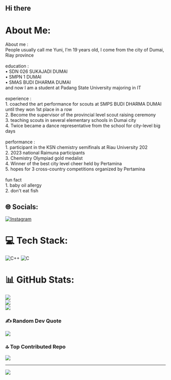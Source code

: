## Hi there 

# About Me:
About me :<br>People usually call me Yuni, I'm 19 years old, I come from the city of Dumai, Riay province<br><br>education :<br>• SDN 026 SUKAJADI DUMAI<br>• SMPN 1 DUMAI<br>• SMAS BUDI DHARMA DUMAI<br>and now I am a student at Padang State University majoring in IT<br><br>experience :<br>1. coached the art performance for scouts at SMPS BUDI DHARMA DUMAI until they won 1st place in a row<br>2. Become the supervisor of the provincial level scout raising ceremony <br>3. teaching scouts in several elementary schools in Dumai city<br>4. Twice became a dance representative from the school for city-level big days <br><br>performance :<br>1. participant in the KSN chemistry semifinals at Riau University 202<br>2. 2023 national Raimuna participants<br>3. Chemistry Olympiad gold medalist<br>4. Winner of the best city level cheer held by Pertamina <br>5. hopes for 3 cross-country competitions organized by Pertamina <br><br>fun fact<br>1. baby oil allergy<br>2. don't eat fish


## 🌐 Socials:
[![Instagram](https://img.shields.io/badge/Instagram-%23E4405F.svg?logo=Instagram&logoColor=white)](https://instagram.com/yuniadlla) 

# 💻 Tech Stack:
![C++](https://img.shields.io/badge/c++-%2300599C.svg?style=for-the-badge&logo=c%2B%2B&logoColor=white) ![C](https://img.shields.io/badge/c-%2300599C.svg?style=for-the-badge&logo=c&logoColor=white)
# 📊 GitHub Stats:
![](https://github-readme-stats.vercel.app/api?username=yuniadlla&theme=material-palenight&hide_border=false&include_all_commits=true&count_private=false)<br/>
![](https://github-readme-streak-stats.herokuapp.com/?user=yuniadlla&theme=material-palenight&hide_border=false)<br/>
![](https://github-readme-stats.vercel.app/api/top-langs/?username=yuniadlla&theme=material-palenight&hide_border=false&include_all_commits=true&count_private=false&layout=compact)

### ✍️ Random Dev Quote
![](https://quotes-github-readme.vercel.app/api?type=horizontal&theme=tokyonight)

### 🔝 Top Contributed Repo
![](https://github-contributor-stats.vercel.app/api?username=yuniadlla&limit=5&theme=tokyonight&combine_all_yearly_contributions=true)

---
[![](https://visitcount.itsvg.in/api?id=yuniadlla&icon=0&color=1)](https://visitcount.itsvg.in)

<!-- Proudly created with GPRM ( https://gprm.itsvg.in ) -->
